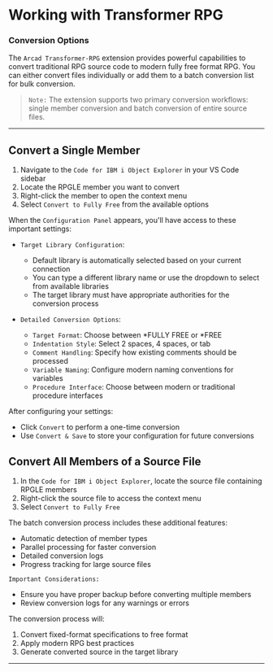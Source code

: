 # Working with Transformer RPG

### Conversion Options

The `Arcad Transformer-RPG` extension provides powerful capabilities to convert traditional RPG source code to modern fully free format RPG. You can either convert files individually or add them to a batch conversion list for bulk conversion.


> `Note:` The extension supports two primary conversion workflows: single member conversion and batch conversion of entire source files.
---

## Convert a Single Member
1. Navigate to the `Code for IBM i Object Explorer` in your VS Code sidebar
2. Locate the RPGLE member you want to convert
3. Right-click the member to open the context menu
4. Select `Convert to Fully Free` from the available options

When the `Configuration Panel` appears, you'll have access to these important settings:

- `Target Library Configuration`:
  - Default library is automatically selected based on your current connection
  - You can type a different library name or use the dropdown to select from available libraries
  - The target library must have appropriate authorities for the conversion process

- `Detailed Conversion Options`:
  - `Target Format`: Choose between *FULLY FREE or *FREE
  - `Indentation Style`: Select 2 spaces, 4 spaces, or tab
  - `Comment Handling`: Specify how existing comments should be processed
  - `Variable Naming`: Configure modern naming conventions for variables
  - `Procedure Interface`: Choose between modern or traditional procedure interfaces

After configuring your settings:
- Click `Convert` to perform a one-time conversion
- Use `Convert & Save` to store your configuration for future conversions

##  Convert All Members of a Source File
1. In the `Code for IBM i Object Explorer`, locate the source file containing RPGLE members
2. Right-click the source file to access the context menu
3. Select `Convert to Fully Free`

The batch conversion process includes these additional features:
- Automatic detection of member types
- Parallel processing for faster conversion
- Detailed conversion logs
- Progress tracking for large source files

`Important Considerations:`
- Ensure you have proper backup before converting multiple members
- Review conversion logs for any warnings or errors

The conversion process will:
1. Convert fixed-format specifications to free format
2. Apply modern RPG best practices
3. Generate converted source in the target library

---
